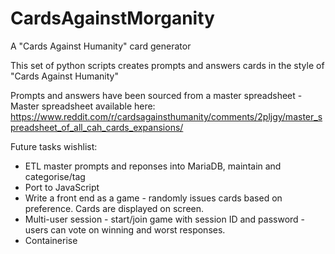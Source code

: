 # CardsAgainstMorganity
A "Cards Against Humanity" card generator

This set of python scripts creates prompts and answers cards in the style of "Cards Against Humanity"

Prompts and answers have been sourced from a master spreadsheet - Master spreadsheet available here:
https://www.reddit.com/r/cardsagainsthumanity/comments/2pljgy/master_spreadsheet_of_all_cah_cards_expansions/


Future tasks wishlist:

* ETL master prompts and reponses into MariaDB, maintain and categorise/tag 
* Port to JavaScript
* Write a front end as a game - randomly issues cards based on preference.  Cards are displayed on screen.
* Multi-user session - start/join game with session ID and password - users can vote on winning and worst responses.
* Containerise
